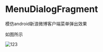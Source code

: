 # MenuDialogFragment
模仿android新浪微博客户端菜单弹出效果

如图所示

![123](https://github.com/ldoublem/MenuDialogFragment/blob/master/GIF/demo.gif?raw=true)

